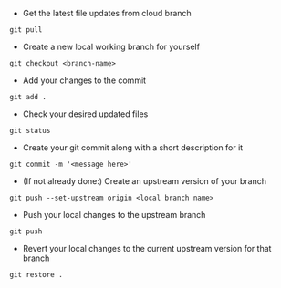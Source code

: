 - Get the latest file updates from cloud branch
```
git pull
```

- Create a new local working branch for yourself
```
git checkout <branch-name>
```

- Add your changes to the commit
```
git add .
```

- Check your desired updated files
```
git status
```

- Create your git commit along with a short description for it
```
git commit -m '<message here>'
```

- (If not already done:) Create an upstream version of your branch
```
git push --set-upstream origin <local branch name>
```

- Push your local changes to the upstream branch
```
git push
```

- Revert your local changes to the current upstream version for that branch
```
git restore .
```


